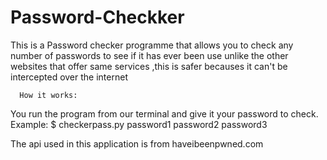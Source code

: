 # Password-Checkker
This is a Password checker programme that allows you to check any number of passwords to see if it has ever been use
unlike the other websites that offer same services ,this is safer becauses it can't be intercepted over the internet

      How it works:
You run the program from our terminal and give it your password to check.
Example:
$ checkerpass.py password1 password2 password3 

The api used in this application is from haveibeenpwned.com
